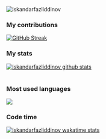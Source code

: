 <p align="left"> <img src="https://komarev.com/ghpvc/?username=iskandarfazliddinov&label=Profile%20views&color=0e75b6&style=flat" alt="iskandarfazliddinov" /> </p>

### My contributions
[![GitHub Streak](https://github-readme-streak-stats.herokuapp.com?user=iskandarfazliddinov&theme=react)](https://git.io/streak-stats)
<br/>
### My stats
[![iskandarfazliddinov github stats](https://github-readme-stats.vercel.app/api?username=iskandarfazliddinov&show_icons=true&theme=react)](https://github.com/iskandarfazliddinov/github-readme-stats) <br/><br/>

### Most used languages
![ ](https://github-readme-stats.vercel.app/api/top-langs/?username=iskandarfazliddinov&show_icons=true&theme=react)


### Code time
[![iskandarfazliddinov wakatime stats](https://github-readme-stats.vercel.app/api/wakatime?username=iskandarfazliddinov&show_icons=true&theme=react)](https://github.com/iskandarfazliddinov/github-readme-stats)
<br/>




